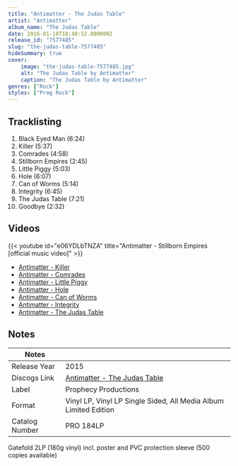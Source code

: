 ```yaml
---
title: "Antimatter - The Judas Table"
artist: "Antimatter"
album_name: "The Judas Table"
date: 2016-01-18T18:40:52.000000Z
release_id: "7577485"
slug: "the-judas-table-7577485"
hideSummary: true
cover:
    image: "the-judas-table-7577485.jpg"
    alt: "The Judas Table by Antimatter"
    caption: "The Judas Table by Antimatter"
genres: ["Rock"]
styles: ["Prog Rock"]
---
```


## Tracklisting
1. Black Eyed Man (6:24)
2. Killer (5:37)
3. Comrades (4:58)
4. Stillborn Empires (2:45)
5. Little Piggy (5:03)
6. Hole (6:07)
7. Can of Worms (5:14)
8. Integrity (6:45)
9. The Judas Table (7:21)
10. Goodbye (2:32)




## Videos
{{< youtube id="e06YDLbTNZA" title="Antimatter - Stillborn Empires [official music video]" >}}
- [Antimatter - Killer](https://www.youtube.com/watch?v=gCjimCfzhEI)
- [Antimatter - Comrades](https://www.youtube.com/watch?v=uGP16Q-96pw)
- [Antimatter - Little Piggy](https://www.youtube.com/watch?v=OkXWlqYC1s0)
- [Antimatter - Hole](https://www.youtube.com/watch?v=fxB3AI9n_V4)
- [Antimatter - Can of Worms](https://www.youtube.com/watch?v=icrO3PpFrW8)
- [Antimatter - Integrity](https://www.youtube.com/watch?v=jtKFYIVqutc)
- [Antimatter - The Judas Table](https://www.youtube.com/watch?v=yIhighJ9S8s)

## Notes
| Notes          |             |
| ---------------| ----------- |
| Release Year   | 2015 |
| Discogs Link   | [Antimatter - The Judas Table](https://www.discogs.com/release/7577485-Antimatter-The-Judas-Table) |
| Label          | Prophecy Productions |
| Format         | Vinyl LP, Vinyl LP Single Sided, All Media Album Limited Edition |
| Catalog Number | PRO 184LP |

Gatefold 2LP (180g vinyl) incl. poster and PVC protection sleeve (500 copies available)
